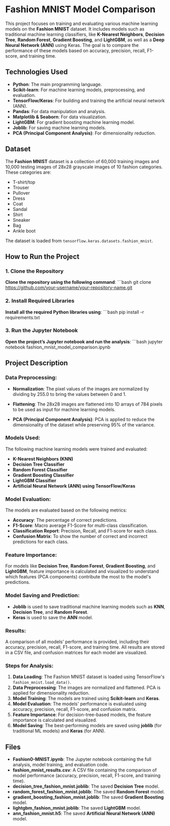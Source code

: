 # Fashion MNIST Model Comparison

This project focuses on training and evaluating various machine learning models on the **Fashion MNIST** dataset. It includes models such as traditional machine learning classifiers, like **K-Nearest Neighbors**, **Decision Tree**, **Random Forest**, **Gradient Boosting**, and **LightGBM**, as well as a **Deep Neural Network (ANN)** using Keras. The goal is to compare the performance of these models based on accuracy, precision, recall, F1-score, and training time.

## Technologies Used

- **Python**: The main programming language.
- **Scikit-learn**: For machine learning models, preprocessing, and evaluation.
- **TensorFlow/Keras**: For building and training the artificial neural network (ANN).
- **Pandas**: For data manipulation and analysis.
- **Matplotlib & Seaborn**: For data visualization.
- **LightGBM**: For gradient boosting machine learning model.
- **Joblib**: For saving machine learning models.
- **PCA (Principal Component Analysis)**: For dimensionality reduction.

## Dataset

The **Fashion MNIST** dataset is a collection of 60,000 training images and 10,000 testing images of 28x28 grayscale images of 10 fashion categories. These categories are:

- T-shirt/top
- Trouser
- Pullover
- Dress
- Coat
- Sandal
- Shirt
- Sneaker
- Bag
- Ankle boot

The dataset is loaded from `tensorflow.keras.datasets.fashion_mnist`.

## How to Run the Project

### 1. Clone the Repository
**Clone the repository using the following command**:
    ```bash
    git clone https://github.com/your-username/your-repository-name.git

### 2. Install Required Libraries
**Install all the required Python libraries using**:
    ```bash
    pip install -r requirements.txt
### 3. Run the Jupyter Notebook
**Open the project’s Jupyter notebook and run the analysis**:
    ```bash
    jupyter notebook fashion_mnist_model_comparison.ipynb
## Project Description

### Data Preprocessing:

- **Normalization**: The pixel values of the images are normalized by dividing by 255.0 to bring the values between 0 and 1.

- **Flattening**: The 28x28 images are flattened into 1D arrays of 784 pixels to be used as input for machine learning models.

- **PCA (Principal Component Analysis)**: PCA is applied to reduce the dimensionality of the dataset while preserving 95% of the variance.

### Models Used:
The following machine learning models were trained and evaluated:

- **K-Nearest Neighbors (KNN)**
- **Decision Tree Classifier**
- **Random Forest Classifier**
- **Gradient Boosting Classifier**
- **LightGBM Classifier**
- **Artificial Neural Network (ANN) using TensorFlow/Keras**

### Model Evaluation:
The models are evaluated based on the following metrics:

- **Accuracy**: The percentage of correct predictions.
- **F1-Score**: Macro average F1-Score for multi-class classification.
- **Classification Report**: Precision, Recall, and F1-score for each class.
- **Confusion Matrix**: To show the number of correct and incorrect predictions for each class.

### Feature Importance:
For models like **Decision Tree**, **Random Forest**, **Gradient Boosting**, and **LightGBM**, feature importance is calculated and visualized to understand which features (PCA components) contribute the most to the model's predictions.

### Model Saving and Prediction:
- **Joblib** is used to save traditional machine learning models such as **KNN**, **Decision Tree**, and **Random Forest**.
- **Keras** is used to save the **ANN** model.

### Results:
A comparison of all models' performance is provided, including their accuracy, precision, recall, F1-score, and training time. All results are stored in a CSV file, and confusion matrices for each model are visualized.

### Steps for Analysis:

1. **Data Loading**: The Fashion MNIST dataset is loaded using TensorFlow's `fashion_mnist.load_data()`.
2. **Data Preprocessing**: The images are normalized and flattened. PCA is applied for dimensionality reduction.
3. **Model Training**: The models are trained using **Scikit-learn** and **Keras**.
4. **Model Evaluation**: The models' performance is evaluated using accuracy, precision, recall, F1-score, and confusion matrix.
5. **Feature Importance**: For decision-tree-based models, the feature importance is calculated and visualized.
6. **Model Saving**: The best-performing models are saved using **joblib** (for traditional ML models) and **Keras** (for ANN).

## Files

- **Fashion0-MNIST.ipynb**: The Jupyter notebook containing the full analysis, model training, and evaluation code.
- **fashion_mnist_results.csv**: A CSV file containing the comparison of model performance (accuracy, precision, recall, F1-score, and training time).
- **decision_tree_fashion_mnist.joblib**: The saved **Decision Tree** model.
- **random_forest_fashion_mnist.joblib**: The saved **Random Forest** model.
- **gradient_boosting_fashion_mnist.joblib**: The saved **Gradient Boosting** model.
- **lightgbm_fashion_mnist.joblib**: The saved **LightGBM** model.
- **ann_fashion_mnist.h5**: The saved **Artificial Neural Network (ANN)** model.
